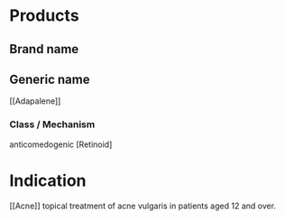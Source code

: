 # Products

## Brand name



## Generic name
[[Adapalene]]


### Class / Mechanism
anticomedogenic
[Retinoid]

# Indication
[[Acne]]
topical treatment of acne vulgaris in patients aged 12 and over.

